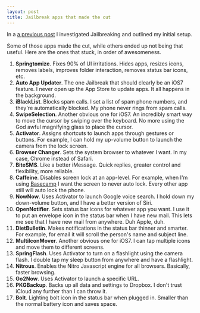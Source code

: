 ```yaml
---
layout: post
title: Jailbreak apps that made the cut
---
```

In a [a previous post](http://dankim.org/blog/2013/03/06/jailbreaking-the-80-20-rule.html) I investigated Jailbreaking and outlined my initial setup.

Some of those apps made the cut, while others ended up not being that useful. Here are the ones that stuck, in order of awesomeness.

1. **Springtomize**. Fixes 90% of UI irritations. Hides apps, resizes icons, removes labels, improves folder interaction, removes status bar icons, etc.
1. **Auto App Updater**. The one Jailbreak that should clearly be an iOS7 feature. I never open up the App Store to update apps. It all happens in the background.
1. **iBlackList**. Blocks spam calls. I set a list of spam phone numbers, and they're automatically blocked. My phone never rings from spam calls.
1. **SwipeSelection**. Another obvious one for iOS7. An incredibly smart way to move the cursor by swiping over the keyboard. No more using the God awful magnifying glass to place the cursor.
1. **Activator**. Assigns shortcuts to launch apps through gestures or buttons. For example, I can hold my up-volume button to launch the camera from the lock screen.
1. **Browser Changer**. Sets the system browser to whatever I want. In my case, Chrome instead of Safari.
1. **BiteSMS**. Like a better iMessage. Quick replies, greater control and flexibility, more reliable.
1. **Caffeine**. Disables screen lock at an app-level. For example, when I'm using [Basecamp](https://itunes.apple.com/us/app/basecamp-official-app/id599139477?mt=8) I want the screen to never auto lock. Every other app still will auto lock the phone.
1. **NowNow**. Uses Activator to launch Google voice search. I hold down my down-volume button, and I have a better version of Siri.
1. **OpenNotifier**. Sets status bar icons for whatever app you want. I use it to put an envelope icon in the status bar when I have new mail. This lets me see that I have new mail from anywhere. Duh Apple, duh.
1. **DietBulletin**. Makes notifications in the status bar thinner and smarter. For example, for email it will scroll the person's name and subject line.
1. **MultiIconMover**. Another obvious one for iOS7. I can tap multiple icons and move them to different screens.
1. **SpringFlash**. Uses Activator to turn on a flashlight using the camera flash. I double tap my sleep button from anywhere and have a flashlight.
1. **Nitrous**. Enables the Nitro Javascript engine for all browsers. Basically, faster browsing.
1. **Go2Now**. Uses Activator to launch a specific URL.
1. **PKGBackup**. Backs up all data and settings to Dropbox. I don't trust iCloud any further than I can throw it.
1. **Bolt**. Lighting bolt icon in the status bar when plugged in. Smaller than the normal battery icon and saves space.